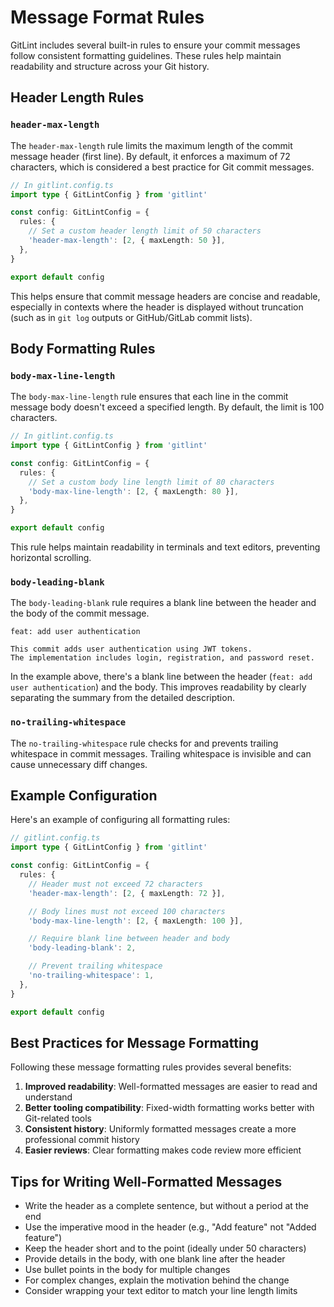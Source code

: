 # Message Format Rules

GitLint includes several built-in rules to ensure your commit messages follow consistent formatting guidelines. These rules help maintain readability and structure across your Git history.

## Header Length Rules

### `header-max-length`

The `header-max-length` rule limits the maximum length of the commit message header (first line). By default, it enforces a maximum of 72 characters, which is considered a best practice for Git commit messages.

```ts
// In gitlint.config.ts
import type { GitLintConfig } from 'gitlint'

const config: GitLintConfig = {
  rules: {
    // Set a custom header length limit of 50 characters
    'header-max-length': [2, { maxLength: 50 }],
  },
}

export default config
```

This helps ensure that commit message headers are concise and readable, especially in contexts where the header is displayed without truncation (such as in `git log` outputs or GitHub/GitLab commit lists).

## Body Formatting Rules

### `body-max-line-length`

The `body-max-line-length` rule ensures that each line in the commit message body doesn't exceed a specified length. By default, the limit is 100 characters.

```ts
// In gitlint.config.ts
import type { GitLintConfig } from 'gitlint'

const config: GitLintConfig = {
  rules: {
    // Set a custom body line length limit of 80 characters
    'body-max-line-length': [2, { maxLength: 80 }],
  },
}

export default config
```

This rule helps maintain readability in terminals and text editors, preventing horizontal scrolling.

### `body-leading-blank`

The `body-leading-blank` rule requires a blank line between the header and the body of the commit message.

```
feat: add user authentication

This commit adds user authentication using JWT tokens.
The implementation includes login, registration, and password reset.
```

In the example above, there's a blank line between the header (`feat: add user authentication`) and the body. This improves readability by clearly separating the summary from the detailed description.

### `no-trailing-whitespace`

The `no-trailing-whitespace` rule checks for and prevents trailing whitespace in commit messages. Trailing whitespace is invisible and can cause unnecessary diff changes.

## Example Configuration

Here's an example of configuring all formatting rules:

```ts
// gitlint.config.ts
import type { GitLintConfig } from 'gitlint'

const config: GitLintConfig = {
  rules: {
    // Header must not exceed 72 characters
    'header-max-length': [2, { maxLength: 72 }],

    // Body lines must not exceed 100 characters
    'body-max-line-length': [2, { maxLength: 100 }],

    // Require blank line between header and body
    'body-leading-blank': 2,

    // Prevent trailing whitespace
    'no-trailing-whitespace': 1,
  },
}

export default config
```

## Best Practices for Message Formatting

Following these message formatting rules provides several benefits:

1. **Improved readability**: Well-formatted messages are easier to read and understand
2. **Better tooling compatibility**: Fixed-width formatting works better with Git-related tools
3. **Consistent history**: Uniformly formatted messages create a more professional commit history
4. **Easier reviews**: Clear formatting makes code review more efficient

## Tips for Writing Well-Formatted Messages

- Write the header as a complete sentence, but without a period at the end
- Use the imperative mood in the header (e.g., "Add feature" not "Added feature")
- Keep the header short and to the point (ideally under 50 characters)
- Provide details in the body, with one blank line after the header
- Use bullet points in the body for multiple changes
- For complex changes, explain the motivation behind the change
- Consider wrapping your text editor to match your line length limits
